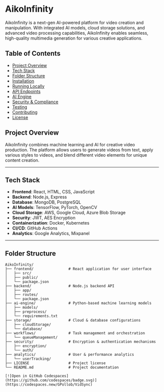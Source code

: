 # AikoInfinity

AikoInfinity is a next-gen AI-powered platform for video creation and manipulation. With integrated AI models, cloud storage solutions, and advanced video processing capabilities, AikoInfinity enables seamless, high-quality multimedia generation for various creative applications.

## Table of Contents
- [Project Overview](#project-overview)
- [Tech Stack](#tech-stack)
- [Folder Structure](#folder-structure)
- [Installation](#installation)
- [Running Locally](#running-locally)
- [API Endpoints](#api-endpoints)
- [AI Engine](#ai-engine)
- [Security & Compliance](#security-compliance)
- [Testing](#testing)
- [Contributing](#contributing)
- [License](#license)

## Project Overview

AikoInfinity combines machine learning and AI for creative video production. The platform allows users to generate videos from text, apply various styles to videos, and blend different video elements for unique content creation. 

---

## Tech Stack

- **Frontend**: React, HTML, CSS, JavaScript
- **Backend**: Node.js, Express
- **Database**: MongoDB, PostgreSQL
- **AI Models**: TensorFlow, PyTorch, OpenCV
- **Cloud Storage**: AWS, Google Cloud, Azure Blob Storage
- **Security**: JWT, AES Encryption
- **Containerization**: Docker, Kubernetes
- **CI/CD**: GitHub Actions
- **Analytics**: Google Analytics, Mixpanel

---

## Folder Structure

```plaintext
AikoInfinity/
├── frontend/                # React application for user interface
│   ├── src/
│   ├── public/
│   └── package.json
├── backend/                 # Node.js backend API
│   ├── app/
│   ├── routes/
│   └── package.json
├── ai-engine/               # Python-based machine learning models
│   ├── models/
│   ├── preprocess/
│   └── requirements.txt
├── storage/                 # Cloud & database configurations
│   ├── cloudStorage/
│   └── database/
├── workflows/               # Task management and orchestration
│   └── queueManagement/
├── security/                # Encryption & authentication mechanisms
│   ├── encryption/
│   └── auth/
├── analytics/               # User & performance analytics
│   └── userTracking/
├── LICENSE                  # Project license
└── README.md                # Project documentation

[![Open in GitHub Codespaces](https://github.com/codespaces/badge.svg)](https://codespaces.new/GPollob/VidSync)

